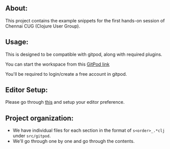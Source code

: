 
## About:

This project contains the example snippets for the first hands-on 
session of Chennai CUG (Clojure User Group).

## Usage:

This is designed to be compatible with gitpod, along with required plugins.

You can start the workspace from this [GitPod link](https://gitpod.io/#https://github.com/chclj/clojure-gitpod)

You'll be required to login/create a free account in gitpod. 


## Editor Setup:

Please go through [this](editor_intro.md) and setup your editor preference.

## Project organization:

- We have individual files for each section in the format of `s<order>_.*clj` under `src/gitpod`.
- We'll go through one by one and go through the contents.
